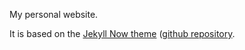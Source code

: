 My personal website.

It is based on the [Jekyll Now theme](http://www.jekyllnow.com/) ([github repository](https://github.com/barryclark/jekyll-now).
